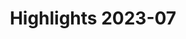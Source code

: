 ---
order: 0
xref: highlights-2023-07
title: Highlights 2023-07
description: Chocolatey documentation highlights
showInSidebar: false
hideChildPages: true
---